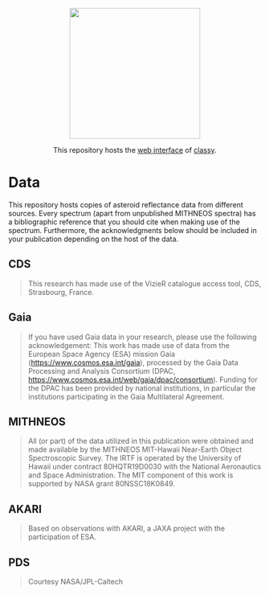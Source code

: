 <p align="center">
  <img width="260" src="https://raw.githubusercontent.com/maxmahlke/classy/master/docs/_static/logo_classy.png">
</p>

<p align="center">
  This repository hosts the <a href="https://classy.streamlit.app">web interface</a> of <a href="https://classy.readthedocs.io">classy</a>.
</p>


# Data

This repository hosts copies of asteroid reflectance data from different
sources. Every spectrum (apart from unpublished MITHNEOS spectra) has a
bibliographic reference that you should cite when making use of the
spectrum. Furthermore, the acknowledgments below should be included in your
publication depending on the host of the data.

## CDS

> This research has made use of the VizieR catalogue access tool, CDS, Strasbourg, France.

## Gaia

> If you have used Gaia data in your research, please use the following
> acknowledgement: This work has made use of data from the European Space
> Agency (ESA) mission Gaia (https://www.cosmos.esa.int/gaia), processed by the
> Gaia Data Processing and Analysis Consortium (DPAC,
> https://www.cosmos.esa.int/web/gaia/dpac/consortium). Funding for the DPAC
> has been provided by national institutions, in particular the institutions
> participating in the Gaia Multilateral Agreement.

## MITHNEOS

> All (or part) of the data utilized in this publication were obtained and made
> available by the MITHNEOS MIT-Hawaii Near-Earth Object Spectroscopic Survey.
> The IRTF is operated by the University of Hawaii under contract 80HQTR19D0030
> with the National Aeronautics and Space Administration. The MIT component of
> this work is supported by NASA grant 80NSSC18K0849.

## AKARI

> Based on observations with AKARI, a JAXA project with the participation of ESA.

## PDS

> Courtesy NASA/JPL-Caltech
